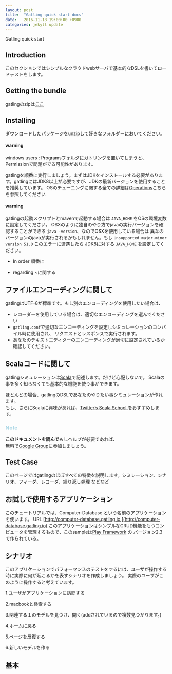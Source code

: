 ```yaml
---
layout: post
title:  "Gatling quick start docs"
date:   2016-11-18 19:00:00 +0900
categories: jekyll update
---
```

Gatling quick start

## Introduction

このセクションではシンプルなクラウドwebサーバで基本的なDSLを書いてロードテストをします。

## Getting the bundle

gatlingのzipは[ここ](http://gatling.io/#/resources/download)

## Installing

ダウンロードしたパッケージをunzipして好きなフォルダーにおいてください。

#### warning

windows users : Programsフォルダにガトリングを置いてしまうと、Permissionで問題がでる可能性があります。

gatlingを順番に実行しましょう。まずはJDKをインストールする必要があります。gatlingにはJDK8以上が必要ですが、JDKの最新バージョンを使用することを推奨しています。
OSのチューニングに関する全ての詳細は[Operations](http://gatling.io/docs/2.2.3/general/operations.html#operations)こちらを参照してください

#### warning

gatlingの起動スクリプトとmavenで起動する場合は ```JAVA_HOME``` をOSの環境変数に設定してください。
OSXのように独自のやり方でjavaの実行バージョンを確認することができる ``` java -version ```、なのでOSXを使用している場合は
異なのバージョンのjavaが実行されるかもしれません。もし ``` Unsupported major.minor version 51.0 ``` このエラーに遭遇したら
JDK8に対する ``` JAVA_HOME ``` を設定してください。


* In order 順番に

* regarding ~に関する

## ファイルエンコーディングに関して
gatlingはUTF-8が標準です。もし別のエンコーディングを使用したい場合は、

* レコーダーを使用している場合は、適切なエンコーディングを選んでください
* ```gatling.conf```で適切なエンコーディングを設定しシミュレーションのコンパイル時に使用され、
リクエストとレスポンスで実行されます。
* あなたのテキストエディターのエンコーディングが適切に設定されているか確認してください。

## Scalaコードに関して
gatlingシミュレーションは[Scala](http://www.scala-lang.org/)で記述します。だけど心配しないで。
Scalaの事を多く知らなくても基本的な機能を使う事ができます。

ほとんどの場合、gatlingのDSLであなたのやりたい事シミュレーションが作れます。  
もし、さらにScalaに興味があれば、[Twitter’s Scala School.](http://twitter.github.io/scala_school)をおすすめします。

### <span style="color: #ADD8E6; ">Note</span>

**このドキュメントを読んで**もしヘルプが必要であれば、   
無料で[Google Group](https://groups.google.com/forum/#!forum/gatling)に参加しましょう。

## Test Case

このページではgatlingのほぼすべての特徴を説明します。シミレーション、シナリオ、フィーダ、レコーダ、繰り返し処理 などなど

## お試しで使用するアプリケーション

このチュートリアルでは、Computer-Database という名前のアプリケーションを使います。 URL [http://computer-database.gatling.io.](http://computer-database.gatling.io)
このアプリケーションはシンプルなCRUD機能をもつコンピュータを管理するもので、このsampleは[Play Framework](https://www.playframework.com/) の バージョン2.3 で作られている。

## シナリオ

このアプリケーションでパフォーマンスのテストをするには、ユーザが操作する時に実際に何が起こるかを表すシナリオを作成しましょう。
実際のユーザがこのように操作すると考えています。

1.ユーザがアプリケーションに訪問する

2.macbookと検索する

3.関連する１のモデルを見つけ、開く(addされているので複数見つかります。)

4.ホームに戻る

5.ページを反復する

6.新しいモデルを作る

## 基本

